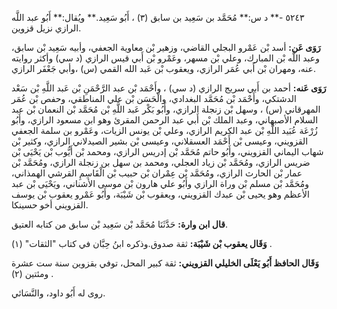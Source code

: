 ٥٢٤٣ -** د س:** مُحَمَّد بن سَعِيد بن سابق (٣) ، أَبُو سَعِيد.** ويُقال:** أَبُو عبد اللَّه الرازي نزيل قزوين.

**رَوَى عَن:** أسد بْن عَمْرو البجلي القاضي، وزهير بْن معاوية الجعفي، وأبيه سَعِيد بْن سابق، وعبد اللَّه بْن المبارك، وعلي بْن مسهر، وعَمْرو بْن أَبي قيس الرازي (د سي) وأكثر روايته عنه، ومهران بْن أَبي عُمَر الرازي، ويعقوب بْن عَبد الله القمي (س) ،وأبي جَعْفَر الرازي.

**رَوَى عَنه:** أحمد بن أَبي سريج الرازي (د سي) ، وأَحْمَد بْن عبد الرَّحْمَنِ بْن عَبد اللَّهِ بْن سَعْد الدشتكي، وأَحْمَد بْن مُحَمَّد البغدادي، والْحَسَن بْن علي المناطقي، وحفص بْن عُمَر المهرقاني (س) ، وسهل بْن زنجلة الرازي، وأَبُو بَكْر عَبد اللَّهِ بْن مُحَمَّد بْن النعمان بْن عبد السلام الأصبهاني، وعبد الملك بْن أَبي عبد الرحمن المقرئ وهو ابن مسعود الرازي، وأَبُو زُرْعَة عُبَيد اللَّهِ بْن عبد الكريم الرازي، وعلي بْن يونس الزيات، وعَمْرو بن سلمة الجعفي القزويني، وعيسى بْن أَحْمَد العسقلاني، وعيسى بْن بشير الصيدلاني الرازي، وكثير بْن شهاب اليماني القزويني، وأَبُو حاتم مُحَمَّد بْن إدريس الرازي، ومحمد بْن أَيُّوب بْن يَحْيَى بْن ضريس الرازي، ومُحَمَّد بْن زياد العجلي، ومحمد بن سهل بن زنجلة الرازي، ومُحَمَّد بْن عمار بْن الحارث الرازي، ومُحَمَّد بْن عِمْران بْن حبيب بْن الْقَاسِمِ القرشي الهمذاني، ومُحَمَّد بْن مسلم بْن وراة الرازي وأَبُو علي هارون بْن موسى الأشناني، ويَحْيَى بْن عبد الأعظم وهو يحيى بْن عبدك القزويني، ويعقوب بْن شَيْبَة، وأَبُو عَمْرو يعقوب بْن يوسف القزويني أخو حسينكا.

**قال ابن وارة:** حَدَّثَنَا مُحَمَّد بْن سَعِيد بْن سابق من كتابه العتيق.

**وَقَال يعقوب بْن شَيْبَة:** ثقة صدوق.وذكره ابنُ حِبَّان في كتاب "الثقات" (١) .

**وَقَال الحافظ أَبُو يَعْلَى الخليلي القزويني:** ثقة كبير المحل، توفي بقزوين سنة ست عشرة ومئتين (٢) .

روى له أَبُو داود، والنَّسَائي.